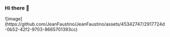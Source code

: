 ### Hi there 👋

<!--
**JeanFaustino/JeanFaustino** is a ✨ _special_ ✨ repository because its `README.md` (this file) appears on your GitHub profile.

Here are some ideas to get you started:

- 🔭 I’m currently working on ...
- 🌱 I’m currently learning ...
- 👯 I’m looking to collaborate on ...
- 🤔 I’m looking for help with ...
- 💬 Ask me about ...
- 📫 How to reach me: ...
- 😄 Pronouns: ...
- ⚡ Fun fact: ...
--> ![image](https://github.com/JeanFaustino/JeanFaustino/assets/45342747/2917724d-0b52-42f2-9703-8665701393cc)


